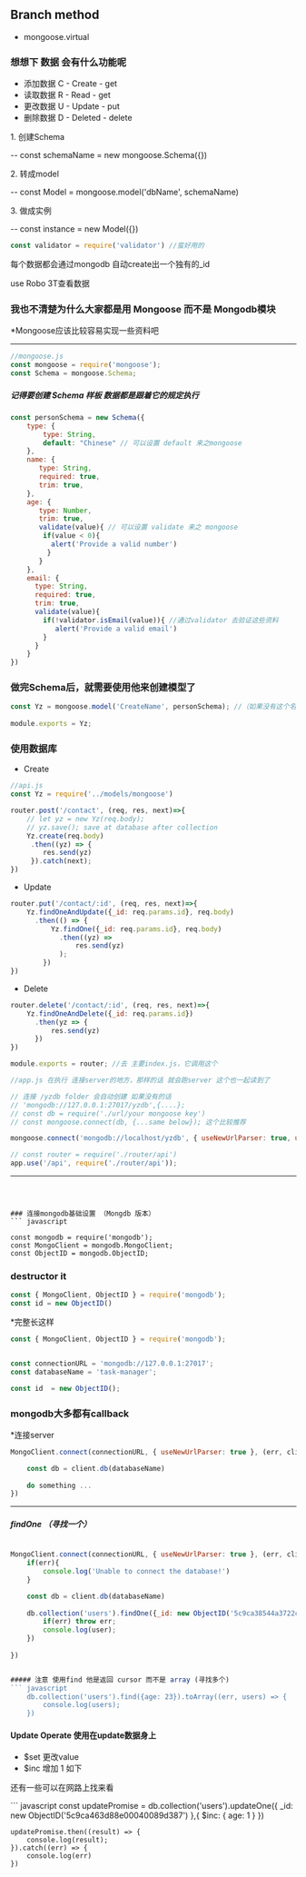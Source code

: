 
## Branch method 
* mongoose.virtual 


### 想想下 数据 会有什么功能呢
* 添加数据 C - Create - get
* 读取数据 R - Read - get
* 更改数据 U - Update - put
* 删除数据 D - Deleted - delete

<p>1. 创建Schema</p>   -- const schemaName = new mongoose.Schema({})
<p>2. 转成model</p>    -- const Model = mongoose.model('dbName', schemaName)
<p>3. 做成实例</p>     -- const instance = new Model({})

``` javascript
const validator = require('validator') //蛮好用的
```

<p>每个数据都会通过mongodb 自动create出一个独有的_id</p>
<p>use Robo 3T查看数据</p>

### 我也不清楚为什么大家都是用 Mongoose 而不是 Mongodb模块
*Mongoose应该比较容易实现一些资料吧

--------

``` javascript
//mongoose.js
const mongoose = require('mongoose');
const Schema = mongoose.Schema;
```
##### 记得要创建 Schema 样板 数据都是跟着它的规定执行
``` javascript
const personSchema = new Schema({
    type: {
        type: String,
        default: "Chinese" // 可以设置 default 来之mongoose
    },
    name: {
       type: String,
       required: true,
       trim: true,
    },
    age: {
       type: Number,
       trim: true,
       validate(value){ // 可以设置 validate 来之 mongoose
        if(value < 0){
          alert('Provide a valid number')
         }
       }
    },
    email: {
      type: String,
      required: true,
      trim: true,
      validate(value){
        if(!validator.isEmail(value)){ //通过validator 去验证这些资料
           alert('Provide a valid email')
        }
      }
    }
})
```

### 做完Schema后，就需要使用他来创建模型了

``` javascript
const Yz = mongoose.model('CreateName', personSchema); //（如果没有这个名字它会自动在你database里创建，Schema）
 
module.exports = Yz;
```
### 使用数据库
* Create
``` javascript
//api.js 
const Yz = require('../models/mongoose')

router.post('/contact', (req, res, next)=>{
    // let yz = new Yz(req.body);
    // yz.save(); save at database after collection 
    Yz.create(req.body)
     .then((yz) => {
        res.send(yz)
     }).catch(next);
})
```
* Update
``` javascript 
router.put('/contact/:id', (req, res, next)=>{
    Yz.findOneAndUpdate({_id: req.params.id}, req.body)
      .then(() => {
          Yz.findOne({_id: req.params.id}, req.body)
            .then((yz) => 
                res.send(yz)
            );
        })
})
```
* Delete
``` javascript
router.delete('/contact/:id', (req, res, next)=>{
    Yz.findOneAndDelete({_id: req.params.id})
      .then(yz => {
          res.send(yz)
      })
})

module.exports = router; //去 主要index.js，它调用这个

```

``` javascript
//app.js 在执行 连接server的地方，那样的话 就会跑server 这个也一起读到了

// 连接 /yzdb folder 会自动创建 如果没有的话
// 'mongodb://127.0.0.1:27017/yzdb',{....};
// const db = require('./url/your mongoose key')
// const mongoose.connect(db, {...same below}); 这个比较推荐

mongoose.connect('mongodb://localhost/yzdb', { useNewUrlParser: true, useCreateIndex: true});

// const router = require('./router/api')
app.use('/api', require('./router/api'));
```

--------------------------------
```



### 连接mongodb基础设置 （Mongdb 版本）
``` javascript

const mongodb = require('mongodb');
const MongoClient = mongodb.MongoClient;
const ObjectID = mongodb.ObjectID;

````
### destructor it 
```javascript
const { MongoClient, ObjectID } = require('mongodb');
const id = new ObjectID()
```

*完整长这样
``` javascript 
const { MongoClient, ObjectID } = require('mongodb');


const connectionURL = 'mongodb://127.0.0.1:27017';
const databaseName = 'task-manager';

const id  = new ObjectID();

```
### mongodb大多都有callback
*连接server 
``` javascript
MongoClient.connect(connectionURL, { useNewUrlParser: true }, (err, client) => {

    const db = client.db(databaseName)
    
    do something ...
})
```

-------

##### findOne （寻找一个）
``` javascript

MongoClient.connect(connectionURL, { useNewUrlParser: true }, (err, client) => {
    if(err){
        console.log('Unable to connect the database!')
    }

    const db = client.db(databaseName)
    
    db.collection('users').findOne({_id: new ObjectID('5c9ca38544a3722c489b8719')}, (err, user) => {
        if(err) throw err;
        console.log(user);
    })
  
})  


##### 注意 使用find 他是返回 cursor 而不是 array (寻找多个)
``` javascript
    db.collection('users').find({age: 23}).toArray((err, users) => {
        console.log(users);
    })
 ``` 
 
 #### Update Operate 使用在update数据身上
 * $set 更改value
 * $inc 增加 1 如下
 <p>还有一些可以在网路上找来看</p>
 ``` javascript 
     const updatePromise = db.collection('users').updateOne({
        _id: new ObjectID('5c9ca463d88e00040089d387')
    },{
        $inc: {
            age: 1
        }
    })

    updatePromise.then((result) => {
        console.log(result);
    }).catch((err) => {
        console.log(err)
    })
   ```


    


